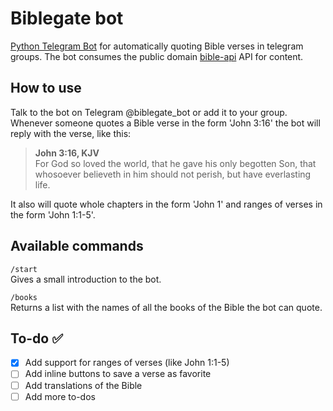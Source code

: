 # Biblegate bot
[Python Telegram Bot](https://github.com/python-telegram-bot/python-telegram-bot/) for automatically quoting Bible verses in telegram groups. The bot consumes the public domain [bible-api](https://github.com/seven1m/bible_api) API for content. 

## How to use  

Talk to the bot on Telegram @biblegate_bot or add it to your group. Whenever someone quotes a Bible verse in the form 'John 3:16' the bot will reply with the verse, like this:
>  **John 3:16, KJV**  
> For God so loved the world, that he gave his only begotten Son, that whosoever believeth in him should not perish, but have everlasting life.

It also will quote whole chapters in the form 'John 1' and ranges of verses in the form 'John 1:1-5'.

## Available commands  

`/start`  
Gives a small introduction to the bot.

`/books`  
Returns a list with the names of all the books of the Bible the bot can quote.

## To-do ✅  

- [x] Add support for ranges of verses (like John 1:1-5)  
- [ ] Add inline buttons to save a verse as favorite  
- [ ] Add translations of the Bible  
- [ ] Add more to-dos  
